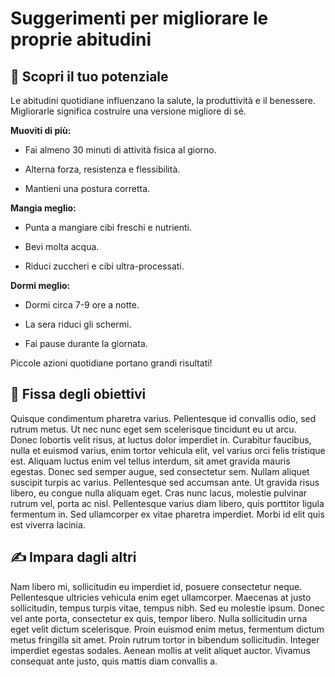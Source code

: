 # Suggerimenti per migliorare le proprie abitudini

## 💪 **Scopri il tuo potenziale**

Le abitudini quotidiane influenzano la salute, la produttività e il benessere. Migliorarle significa costruire una versione migliore di sé.

**Muoviti di più:**

- Fai almeno 30 minuti di attività fisica al giorno.

- Alterna forza, resistenza e flessibilità.

- Mantieni una postura corretta.

**Mangia meglio:**

- Punta a mangiare cibi freschi e nutrienti.

- Bevi molta acqua.

- Riduci zuccheri e cibi ultra-processati.

**Dormi meglio:**

- Dormi circa 7-9 ore a notte.

- La sera riduci gli schermi.

- Fai pause durante la giornata.

Piccole azioni quotidiane portano grandi risultati!

## 🎯 **Fissa degli obiettivi**

Quisque condimentum pharetra varius. Pellentesque id convallis odio, sed rutrum metus. Ut nec nunc eget sem scelerisque tincidunt eu ut arcu. Donec lobortis velit risus, at luctus dolor imperdiet in. Curabitur faucibus, nulla et euismod varius, enim tortor vehicula elit, vel varius orci felis tristique est. Aliquam luctus enim vel tellus interdum, sit amet gravida mauris egestas. Donec sed semper augue, sed consectetur sem. Nullam aliquet suscipit turpis ac varius. Pellentesque sed accumsan ante. Ut gravida risus libero, eu congue nulla aliquam eget. Cras nunc lacus, molestie pulvinar rutrum vel, porta ac nisl. Pellentesque varius diam libero, quis porttitor ligula fermentum in. Sed ullamcorper ex vitae pharetra imperdiet. Morbi id elit quis est viverra lacinia.

## ✍️ **Impara dagli altri**

Nam libero mi, sollicitudin eu imperdiet id, posuere consectetur neque. Pellentesque ultricies vehicula enim eget ullamcorper. Maecenas at justo sollicitudin, tempus turpis vitae, tempus nibh. Sed eu molestie ipsum. Donec vel ante porta, consectetur ex quis, tempor libero. Nulla sollicitudin urna eget velit dictum scelerisque. Proin euismod enim metus, fermentum dictum metus fringilla sit amet. Proin rutrum tortor in bibendum sollicitudin. Integer imperdiet egestas sodales. Aenean mollis at velit aliquet auctor. Vivamus consequat ante justo, quis mattis diam convallis a.